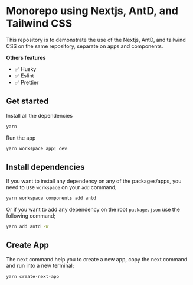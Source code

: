 # Monorepo using Nextjs, AntD, and Tailwind CSS

This repository is to demonstrate the use of the Nextjs, AntD, and tailwind CSS on the same repository, separate on apps and components.

**Others features**

- ✅ Husky
- ✅ Eslint
- ✅ Prettier

## Get started

Install all the dependencies
```bash
yarn
```

Run the app

```bash
yarn workspace app1 dev
```

## Install dependencies

If you want to install any dependency on any of the packages/apps, you need to use `workspace` on your `add` command;

```bash
yarn workspace components add antd
```

Or if you want to add any dependency on the root `package.json` use the following command;

```bash
yarn add antd -W
```

## Create App

The next command help you to create a new app, copy the next command and run into a new terminal;

```bash
yarn create-next-app
```